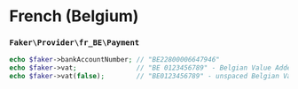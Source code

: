 # French (Belgium)

### `Faker\Provider\fr_BE\Payment`

```php
echo $faker->bankAccountNumber; // "BE22800006647946"
echo $faker->vat;               // "BE 0123456789" - Belgian Value Added Tax number
echo $faker->vat(false);        // "BE0123456789" - unspaced Belgian Value Added Tax number
```

